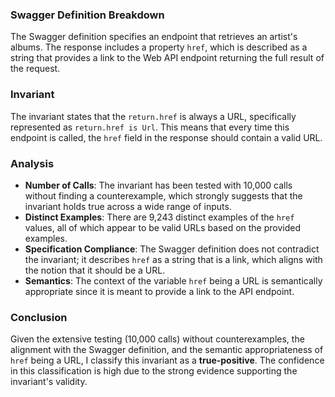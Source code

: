### Swagger Definition Breakdown
The Swagger definition specifies an endpoint that retrieves an artist's albums. The response includes a property `href`, which is described as a string that provides a link to the Web API endpoint returning the full result of the request.

### Invariant
The invariant states that the `return.href` is always a URL, specifically represented as `return.href is Url`. This means that every time this endpoint is called, the `href` field in the response should contain a valid URL.

### Analysis
- **Number of Calls**: The invariant has been tested with 10,000 calls without finding a counterexample, which strongly suggests that the invariant holds true across a wide range of inputs.
- **Distinct Examples**: There are 9,243 distinct examples of the `href` values, all of which appear to be valid URLs based on the provided examples.
- **Specification Compliance**: The Swagger definition does not contradict the invariant; it describes `href` as a string that is a link, which aligns with the notion that it should be a URL.
- **Semantics**: The context of the variable `href` being a URL is semantically appropriate since it is meant to provide a link to the API endpoint.

### Conclusion
Given the extensive testing (10,000 calls) without counterexamples, the alignment with the Swagger definition, and the semantic appropriateness of `href` being a URL, I classify this invariant as a **true-positive**. The confidence in this classification is high due to the strong evidence supporting the invariant's validity.
